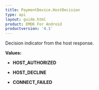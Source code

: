```yaml
---
title: PaymentDevice.HostDecision
type: api
layout: guide.html
product: EMDK For Android
productversion: '4.1'
---
```



Decision indicator from the host response.

**Values:**

* **HOST_AUTHORIZED**

* **HOST_DECLINE**

* **CONNECT_FAILED**












